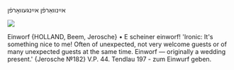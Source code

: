 אײַנוואַרפֿן
אײַנגעוואָרפֿן

![](https://ia802902.us.archive.org/9/items/Yiddish-Dialect-Maps/Guggenheim-Gruenberg_karte_53.jpg)

Einworf {HOLLAND, Beem, Jerosche}
	•	E scheiner einworf! 'Ironic: It's something nice to me! Often of unexpected, not very welcome guests or of many unexpected guests at the same time. Einworf — originally a wedding present.' {Jerosche №182}
V.P. 44.
Tendlau 197 - zum Einwurf geben.